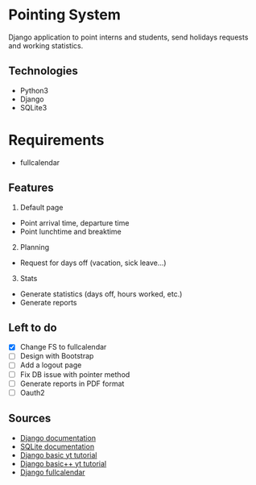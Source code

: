 # Pointing System
Django application to point interns and students, send holidays requests and working statistics.

## Technologies
- Python3
- Django
- SQLite3

# Requirements
- fullcalendar

## Features
1. Default page
- Point arrival time, departure time
- Point lunchtime and breaktime
2. Planning
- Request for days off (vacation, sick leave...)
3. Stats
- Generate statistics (days off, hours worked, etc.)
- Generate reports

## Left to do
- [x] Change FS to fullcalendar
- [ ] Design with Bootstrap
- [ ] Add a logout page
- [ ] Fix DB issue with pointer method
- [ ] Generate reports in PDF format
- [ ] Oauth2

## Sources
- [Django documentation](https://docs.djangoproject.com/en/3.1/)
- [SQLite documentation](https://www.sqlite.org/docs.html)
- [Django basic yt tutorial](https://www.youtube.com/watch?v=rHux0gMZ3Eg)
- [Django basic++ yt tutorial](https://www.youtube.com/watch?v=Bn0k9DDYBZM)
- [Django fullcalendar](https://fullcalendar.io/docs/initialize-globals)
